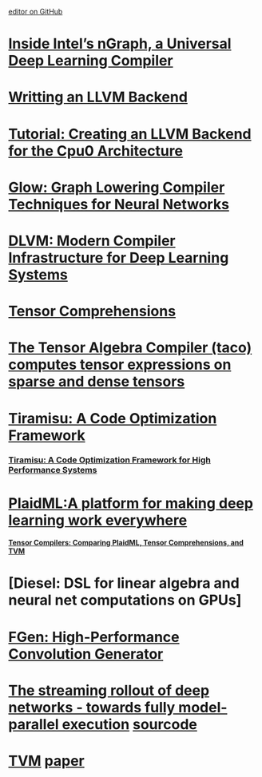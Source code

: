 [editor on GitHub](https://github.com/fsword73/jianyang.github.io/edit/master/Graph-Optimization.md)

# [Inside Intel’s nGraph, a Universal Deep Learning Compiler](https://www.datanami.com/2018/04/26/inside-intels-ngraph-a-universal-deep-learning-compiler/)
# [Writting an LLVM Backend](https://www.llvm.org/docs/WritingAnLLVMBackend.html)
# [Tutorial: Creating an LLVM Backend for the Cpu0 Architecture](http://jonathan2251.github.io/lbd/)
# [Glow: Graph Lowering Compiler Techniques for Neural Networks](https://github.com/pytorch/glow)
# [DLVM: Modern Compiler Infrastructure for Deep Learning Systems](http://dlvm.org/)
# [Tensor Comprehensions](https://github.com/facebookresearch/TensorComprehensions)
# [The Tensor Algebra Compiler (taco) computes tensor expressions on sparse and dense tensors](http://tensor-compiler.org/)
# [Tiramisu: A Code Optimization Framework](https://github.com/rbaghdadi/tiramisu/)
### [Tiramisu: A Code Optimization Framework for High Performance Systems](https://arxiv.org/pdf/1804.10694.pdf)
# [PlaidML:A platform for making deep learning work everywhere](https://github.com/plaidml/plaidml)
####  [Tensor Compilers: Comparing PlaidML, Tensor Comprehensions, and TVM](http://vertex.ai/blog/compiler-comparison)
# [Diesel: DSL for linear algebra and neural net computations on GPUs]
# [FGen: High-Performance Convolution Generator](https://astojanov.github.io/projects/fgen/)
# [The streaming rollout of deep networks - towards fully model-parallel execution](https://arxiv.org/abs/1806.04965) [sourcode](https://github.com/boschresearch/statestream)

# [TVM](https://github.com/dmlc/tvm) [paper](http://link.zhihu.com/?target=https%3A//arxiv.org/abs/1805.08166)
